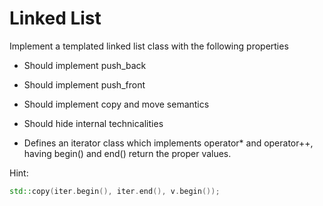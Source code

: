 # Linked List

Implement a templated linked list class with the following properties

* Should implement push_back

* Should implement push_front

* Should implement copy and move semantics

* Should hide internal technicalities

* Defines an iterator class which implements operator* and operator++, having begin() and end() return the proper values.

Hint:

```c++
std::copy(iter.begin(), iter.end(), v.begin());
```